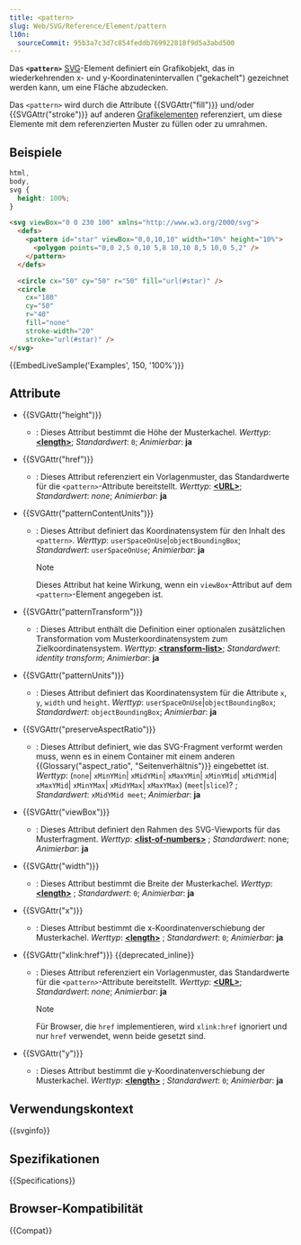 ```yaml
---
title: <pattern>
slug: Web/SVG/Reference/Element/pattern
l10n:
  sourceCommit: 95b3a7c3d7c854feddb769922818f9d5a3abd500
---
```


Das **`<pattern>`** [SVG](/de/docs/Web/SVG)-Element definiert ein Grafikobjekt, das in wiederkehrenden x- und y-Koordinatenintervallen ("gekachelt") gezeichnet werden kann, um eine Fläche abzudecken.

Das `<pattern>` wird durch die Attribute {{SVGAttr("fill")}} und/oder {{SVGAttr("stroke")}} auf anderen [Grafikelementen](/de/docs/Web/SVG/Tutorials/SVG_from_scratch/Basic_shapes) referenziert, um diese Elemente mit dem referenzierten Muster zu füllen oder zu umrahmen.

## Beispiele

```css hidden
html,
body,
svg {
  height: 100%;
}
```

```html
<svg viewBox="0 0 230 100" xmlns="http://www.w3.org/2000/svg">
  <defs>
    <pattern id="star" viewBox="0,0,10,10" width="10%" height="10%">
      <polygon points="0,0 2,5 0,10 5,8 10,10 8,5 10,0 5,2" />
    </pattern>
  </defs>

  <circle cx="50" cy="50" r="50" fill="url(#star)" />
  <circle
    cx="180"
    cy="50"
    r="40"
    fill="none"
    stroke-width="20"
    stroke="url(#star)" />
</svg>
```

{{EmbedLiveSample('Examples', 150, '100%')}}

## Attribute

- {{SVGAttr("height")}}
  - : Dieses Attribut bestimmt die Höhe der Musterkachel.
    _Werttyp_: [**\<length>**](/de/docs/Web/SVG/Guides/Content_type#length); _Standardwert_: `0`; _Animierbar_: **ja**
- {{SVGAttr("href")}}
  - : Dieses Attribut referenziert ein Vorlagenmuster, das Standardwerte für die `<pattern>`-Attribute bereitstellt.
    _Werttyp_: [**\<URL>**](/de/docs/Web/SVG/Guides/Content_type#url); _Standardwert_: _none_; _Animierbar_: **ja**
- {{SVGAttr("patternContentUnits")}}

  - : Dieses Attribut definiert das Koordinatensystem für den Inhalt des `<pattern>`.
    _Werttyp_: `userSpaceOnUse`|`objectBoundingBox`; _Standardwert_: `userSpaceOnUse`; _Animierbar_: **ja**

    > [!NOTE]
    > Dieses Attribut hat keine Wirkung, wenn ein `viewBox`-Attribut auf dem `<pattern>`-Element angegeben ist.

- {{SVGAttr("patternTransform")}}
  - : Dieses Attribut enthält die Definition einer optionalen zusätzlichen Transformation vom Musterkoordinatensystem zum Zielkoordinatensystem.
    _Werttyp_: **[\<transform-list>](/de/docs/Web/SVG/Guides/Content_type#transform-list)**; _Standardwert_: _identity transform_; _Animierbar_: **ja**
- {{SVGAttr("patternUnits")}}
  - : Dieses Attribut definiert das Koordinatensystem für die Attribute `x`, `y`, `width` und `height`.
    _Werttyp_: `userSpaceOnUse`|`objectBoundingBox`; _Standardwert_: `objectBoundingBox`; _Animierbar_: **ja**
- {{SVGAttr("preserveAspectRatio")}}
  - : Dieses Attribut definiert, wie das SVG-Fragment verformt werden muss, wenn es in einem Container mit einem anderen {{Glossary("aspect_ratio", "Seitenverhältnis")}} eingebettet ist.
    _Werttyp_: (`none`| `xMinYMin`| `xMidYMin`| `xMaxYMin`| `xMinYMid`| `xMidYMid`| `xMaxYMid`| `xMinYMax`| `xMidYMax`| `xMaxYMax`) (`meet`|`slice`)? ; _Standardwert_: `xMidYMid meet`; _Animierbar_: **ja**
- {{SVGAttr("viewBox")}}
  - : Dieses Attribut definiert den Rahmen des SVG-Viewports für das Musterfragment.
    _Werttyp_: **[\<list-of-numbers>](/de/docs/Web/SVG/Guides/Content_type#list-of-ts)** ; _Standardwert_: none; _Animierbar_: **ja**
- {{SVGAttr("width")}}
  - : Dieses Attribut bestimmt die Breite der Musterkachel.
    _Werttyp_: [**\<length>**](/de/docs/Web/SVG/Guides/Content_type#length) ; _Standardwert_: `0`; _Animierbar_: **ja**
- {{SVGAttr("x")}}
  - : Dieses Attribut bestimmt die x-Koordinatenverschiebung der Musterkachel.
    _Werttyp_: [**\<length>**](/de/docs/Web/SVG/Guides/Content_type#length) ; _Standardwert_: `0`; _Animierbar_: **ja**
- {{SVGAttr("xlink:href")}} {{deprecated_inline}}

  - : Dieses Attribut referenziert ein Vorlagenmuster, das Standardwerte für die `<pattern>`-Attribute bereitstellt.
    _Werttyp_: [**\<URL>**](/de/docs/Web/SVG/Guides/Content_type#url); _Standardwert_: _none_; _Animierbar_: **ja**

    > [!NOTE]
    > Für Browser, die `href` implementieren, wird `xlink:href` ignoriert und nur `href` verwendet, wenn beide gesetzt sind.

- {{SVGAttr("y")}}
  - : Dieses Attribut bestimmt die y-Koordinatenverschiebung der Musterkachel.
    _Werttyp_: [**\<length>**](/de/docs/Web/SVG/Guides/Content_type#length) ; _Standardwert_: `0`; _Animierbar_: **ja**

## Verwendungskontext

{{svginfo}}

## Spezifikationen

{{Specifications}}

## Browser-Kompatibilität

{{Compat}}
